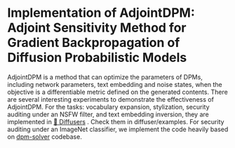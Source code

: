 # Implementation of AdjointDPM: Adjoint Sensitivity Method for Gradient Backpropagation of Diffusion Probabilistic Models

AdjointDPM is a method that can optimize the parameters of DPMs, including network parameters, text embedding and noise states,  when the objective is a differentiable metric defined on the generated contents. There are several interesting experiments to demonstrate the effectiveness of AdjointDPM. For the tasks: vocabulary expansion, stylization, security auditing under an NSFW filter, and text embedding inversion, they are implemented in [🧨 Diffusers](https://github.com/huggingface/diffusers) . Check them in diffuser/examples. For security auditing under an ImageNet classifier, we implement the code heavily based on [dpm-solver](https://github.com/LuChengTHU/dpm-solver/tree/main/examples/ddpm_and_guided-diffusion) codebase.



